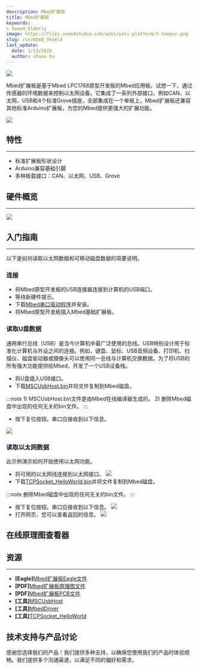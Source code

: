 ```yaml
---
description: Mbed扩展板
title: Mbed扩展板
keywords:
- Seeed_Elderly
image: https://files.seeedstudio.com/wiki/wiki-platform/S-tempor.png
slug: /cn/mbed_Shield
last_update:
  date: 1/13/2023
  author: shuxu hu
---
```

![](https://files.seeedstudio.com/wiki/mbed_Shield/img/Mbed_Shield_01.jpg)

Mbed扩展板是基于Mbed LPC1768原型开发板的Mbed应用板。试想一下，通过传感器的环境数据来控制以太网设备。它集成了一系列外部接口，例如CAN、以太网、USB和4个标准Grove插座，全部集成在一个单板上。Mbed扩展板还兼容其他标准Arduino扩展板，为您的Mbed提供更强大的扩展功能。

[![](https://files.seeedstudio.com/wiki/common/Get_One_Now_Banner.png)](https://www.seeedstudio.com/mbed-shield-p-1390.html?cPath=132_134)

##   特性
---
*   标准扩展板形状设计
*   Arduino兼容基础引脚
*   多种板载接口：CAN、以太网、USB、Grove

##   硬件概览
---
![](https://files.seeedstudio.com/wiki/mbed_Shield/img/mBed_Shield_Hardware_Overview.jpg)

##   入门指南
---
以下是如何读取以太网数据和可移动磁盘数据的简要说明。
### 连接

- 将Mbed原型开发板的USB连接器连接到计算机的USB端口。
- 等待新硬件提示。
- 下载[Mbed串口驱动程序](https://files.seeedstudio.com/wiki/mbed_Shield/res/MbedDriver.zip)并安装。
- 将Mbed原型开发板插入Mbed基础扩展板。

### 读取U盘数据

通用串行总线（USB）是当今计算机中最广泛使用的总线。USB特别设计用于标准化计算机与外设之间的连接。例如，键盘、鼠标、USB音频设备、打印机、扫描仪、磁盘驱动器或摄像头可以使用同一总线与计算机交换数据。为了将USB的所有强大功能提供给Mbed，开发了一个USB设备栈。

- 将U盘插入USB接口。
- 下载[MSCUsbHost.bin](https://files.seeedstudio.com/wiki/mbed_Shield/res/MSCUsbHost.zip)并将文件复制到Mbed磁盘。

:::note
    1) MSCUsbHost.bin文件是由Mbed在线编译器生成的。 2) 删除Mbed磁盘中出现的任何无关的bin文件。
:::
- 按下复位按钮。串口应接收到以下信息。

![](https://files.seeedstudio.com/wiki/mbed_Shield/img/MSCUsbHost.jpg)

### 读取以太网数据

此示例演示如何开始使用以太网功能。

- 将可用的以太网线连接到以太网接口。
![](https://files.seeedstudio.com/wiki/mbed_Shield/img/Mbed_Shield1.jpg)
- 下载[TCPSocket_HelloWorld.bin](https://files.seeedstudio.com/wiki/mbed_Shield/res/TCPSocket_HelloWorld.zip)并将文件复制到Mbed磁盘。

:::note
    删除Mbed磁盘中出现的任何无关的bin文件。
:::
- 按下复位按钮。串口应接收到以下信息。
![](https://files.seeedstudio.com/wiki/mbed_Shield/img/Ethernet_Connector_Data.jpg)
- 打开网页，您可以查看返回的信息。
![](https://files.seeedstudio.com/wiki/mbed_Shield/img/Mbed_Ethernet.jpg)


## 在线原理图查看器
<div className="altium-ecad-viewer" data-project-src="https://files.seeedstudio.com/wiki/mbed_Shield/res/Mbed_Shield_Eagle_File.zip" style={{borderRadius: '0px 0px 4px 4px', height: 500, borderStyle: 'solid', borderWidth: 1, borderColor: 'rgb(241, 241, 241)', overflow: 'hidden', maxWidth: 1280, maxHeight: 700, boxSizing: 'border-box'}}>
</div>



##   资源
---
- **[Eagle]**[Mbed扩展板Eagle文件](https://files.seeedstudio.com/wiki/mbed_Shield/res/Mbed_Shield_Eagle_File.zip)
- **[PDF]**[Mbed扩展板原理图文件](https://files.seeedstudio.com/wiki/mbed_Shield/res/mbed%20shield%20v0.9b%20Sch.pdf)
- **[PDF]**[Mbed扩展板PCB文件](https://files.seeedstudio.com/wiki/mbed_Shield/res/mbed%20shield%20v0.9b%20PCB.pdf)
- **[工具]**[MSCUsbHost](https://files.seeedstudio.com/wiki/mbed_Shield/res/MSCUsbHost.zip)
- **[工具]**[MbedDriver](https://files.seeedstudio.com/wiki/mbed_Shield/res/MbedDriver.zip)
- **[工具]**[TCPSocket_HelloWorld](https://files.seeedstudio.com/wiki/mbed_Shield/res/TCPSocket_HelloWorld.zip)

## 技术支持与产品讨论

感谢您选择我们的产品！我们提供多种支持，以确保您使用我们的产品时体验顺畅。我们提供多个沟通渠道，以满足不同的偏好和需求。

<div class="button_tech_support_container">
<a href="https://forum.seeedstudio.com/" class="button_forum"></a> 
<a href="https://www.seeedstudio.com/contacts" class="button_email"></a>
</div>

<div class="button_tech_support_container">
<a href="https://discord.gg/eWkprNDMU7" class="button_discord"></a> 
<a href="https://github.com/Seeed-Studio/wiki-documents/discussions/69" class="button_discussion"></a>
</div>
